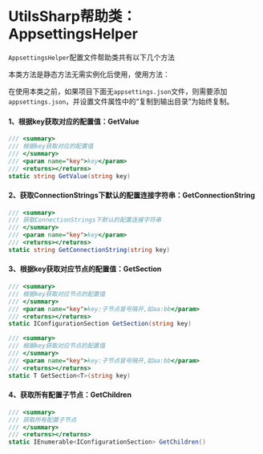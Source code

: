 # UtilsSharp帮助类：AppsettingsHelper

`AppsettingsHelper`配置文件帮助类共有以下几个方法

本类方法是静态方法无需实例化后使用，使用方法：

在使用本类之前，如果项目下面无`appsettings.json`文件，则需要添加`appsettings.json`，并设置文件属性中的“复制到输出目录”为始终复制。

#### 1、根据key获取对应的配置值：GetValue

```c#
/// <summary>
/// 根据key获取对应的配置值
/// </summary>
/// <param name="key">key</param>
/// <returns></returns>
static string GetValue(string key)
```

#### 2、获取ConnectionStrings下默认的配置连接字符串：GetConnectionString

```c#
/// <summary>
/// 获取ConnectionStrings下默认的配置连接字符串
/// </summary>
/// <param name="key">key</param>
/// <returns></returns>
static string GetConnectionString(string key)
```

#### 3、根据key获取对应节点的配置值：GetSection

```c#
/// <summary>
/// 根据key获取对应节点的配置值
/// </summary>
/// <param name="key">key:子节点冒号隔开,如aa:bb</param>
/// <returns></returns>
static IConfigurationSection GetSection(string key)
```

```c#
/// <summary>
/// 根据key获取对应节点的配置值
/// </summary>
/// <param name="key">key:子节点冒号隔开,如aa:bb</param>
/// <returns></returns>
static T GetSection<T>(string key)
```

#### 4、获取所有配置子节点：GetChildren

```c#
/// <summary>
/// 获取所有配置子节点
/// </summary>
/// <returns></returns>
static IEnumerable<IConfigurationSection> GetChildren()
```

